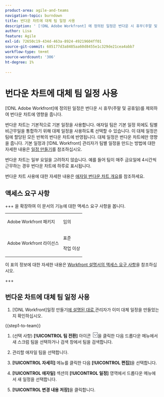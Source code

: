 ```yaml
---
product-area: agile-and-teams
navigation-topic: burndown
title: 번다운 차트에 대체 팀 일정 사용
description: ' [!DNL Adobe Workfront] 에 정의된 일정은 번다운 시 휴무(주말 및 공휴일)를 제외하여 번다운 차트에 영향을 줍니다.'
author: Lisa
feature: Agile
exl-id: 72650c19-434d-463a-8924-49219604ff01
source-git-commit: 685177d3a8485aa60d8455e1c329de21cea4abb7
workflow-type: tm+mt
source-wordcount: '306'
ht-degree: 1%

---
```


# 번다운 차트에 대체 팀 일정 사용

[!DNL Adobe Workfront]에 정의된 일정은 번다운 시 휴무(주말 및 공휴일)를 제외하여 번다운 차트에 영향을 줍니다.

번다운 차트는 기본적으로 기본 일정을 사용합니다. 애자일 팀은 기본 일정 외에도 팀별 비근무일을 통합하기 위해 대체 일정을 사용하도록 선택할 수 있습니다. 이 대체 일정은 팀에 할당된 모든 반복의 번다운 차트에 반영됩니다. 대체 일정은 번다운 차트에만 영향을 줍니다. 기본 일정과 [!DNL Workfront] 관리자가 팀별 일정을 만드는 방법에 대한 자세한 내용은 [일정 만들기](../../../administration-and-setup/set-up-workfront/configure-timesheets-schedules/create-schedules.md)를 참조하십시오.

번다운 차트는 일부 요일을 고려하지 않습니다. 예를 들어 팀이 매주 금요일에 4시간씩 근무하는 경우 번다운 차트에 하루로 표시됩니다.

번다운 차트 사용에 대한 자세한 내용은 [애자일 번다운 차트 개요](../../../agile/use-scrum-in-an-agile-team/burndown/burndown-chart-overview.md)를 참조하세요.

## 액세스 요구 사항

+++ 을 확장하여 이 문서의 기능에 대한 액세스 요구 사항을 봅니다.

<table style="table-layout:auto"> 
 <col> 
 </col> 
 <col> 
 </col> 
 <tbody> 
  <tr> 
   <td role="rowheader">Adobe Workfront 패키지</td> 
   <td> <p>임의</p> </td> 
  </tr> 
  <tr> 
   <td role="rowheader">Adobe Workfront 라이선스</td> 
   <td> <p>표준</p> 
   <p>작업 이상</p> </td> 
  </tr>
 </tbody> 
</table>

이 표의 정보에 대한 자세한 내용은 [Workfront 설명서의 액세스 요구 사항](/help/quicksilver/administration-and-setup/add-users/access-levels-and-object-permissions/access-level-requirements-in-documentation.md)을 참조하십시오.

+++

## 번다운 차트에 대체 팀 일정 사용

1. [!DNL Workfront]일정 만들기[에 설명된 대로 ](../../../administration-and-setup/set-up-workfront/configure-timesheets-schedules/create-schedules.md) 관리자가 이미 대체 일정을 만들었는지 확인하십시오.

{{step1-to-team}}

1. (선택 사항) **[!UICONTROL 팀 전환]** 아이콘 ![팀 전환 아이콘](assets/switch-team-icon.png)을 클릭한 다음 드롭다운 메뉴에서 새 스크럼 팀을 선택하거나 검색 창에서 팀을 검색합니다.

1. 관리할 애자일 팀을 선택합니다.
1. **[!UICONTROL 자세히]** 메뉴를 클릭한 다음 **[!UICONTROL 편집]**&#x200B;을 선택합니다.

1. **[!UICONTROL 애자일]** 섹션의 **[!UICONTROL 일정]** 영역에서 드롭다운 메뉴에서 새 일정을 선택합니다.

1. **[!UICONTROL 변경 내용 저장]**&#x200B;을 클릭합니다.
